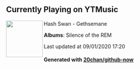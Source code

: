 ## Currently Playing on YTMusic

[<img align="left" width="100" src="https://lh3.googleusercontent.com/mJlDsJvEthfhzUaaFVI5J_4TdjOpbsm1VhxplrtURuNfzpbTe_C6RDsHri7Aa_v8Hr53m6HdsAL5TW4">](https://music.youtube.com/channel/UCbjP4q2i6QbjX8pE2jveOKQ)

Hash Swan - Gethsemane

**Albums**: Silence of the REM

Last updated at 09/01/2020 17:20

#### Generated with [20chan/github-now](https://github.com/20chan/github-now)


<!--
**20chan/20chan** is a ✨ _special_ ✨ repository because its `README.md` (this file) appears on your GitHub profile.

Here are some ideas to get you started:

- 🔭 I’m currently working on ...
- 🌱 I’m currently learning ...
- 👯 I’m looking to collaborate on ...
- 🤔 I’m looking for help with ...
- 💬 Ask me about ...
- 📫 How to reach me: ...
- 😄 Pronouns: ...
- ⚡ Fun fact: ...
-->
